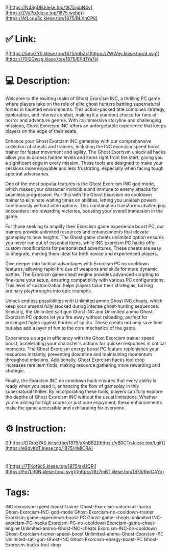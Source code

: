 [![https://N43gDB.klese.top/1875/pbN4v](https://ZVaPp.klese.top/1875.webp)](https://AfLcgu5c.klese.top/1875/BLXnCP8)
# ✅ Link:
[![https://5mvZY5.klese.top/1875/otbZx](https://7WWey.klese.top/d.svg)](https://70I2Gwsg.klese.top/1875/EPd1Ya7s)
# 💻 Description:
Welcome to the exciting realm of Ghost Exorcism INC, a thrilling PC game where players take on the role of elite ghost hunters battling supernatural forces in haunted environments. This action-packed title combines strategy, exploration, and intense combat, making it a standout choice for fans of horror and adventure genres. With its immersive storyline and challenging missions, Ghost Exorcism INC offers an unforgettable experience that keeps players on the edge of their seats.



Enhance your Ghost Exorcism INC gameplay with our comprehensive collection of cheats and trainers, including the INC exorcism speed boost trainer for faster movement and agility. The Ghost Exorcism unlock all hacks allow you to access hidden levels and items right from the start, giving you a significant edge in every mission. These tools are designed to make your sessions more enjoyable and less frustrating, especially when facing tough spectral adversaries.



One of the most popular features is the Ghost Exorcism INC god mode, which makes your character invincible and immune to enemy attacks for seamless progression. Pair this with the Ghost Exorcism no cooldown trainer to eliminate waiting times on abilities, letting you unleash powers continuously without interruptions. This combination transforms challenging encounters into rewarding victories, boosting your overall immersion in the game.



For those seeking to amplify their Exorcism game experience boost PC, our trainers provide unlimited resources and enhancements that elevate gameplay to new heights. The Ghost game cheats unlimited option ensures you never run out of essential items, while INC exorcism PC hacks offer custom modifications for personalized adventures. These cheats are easy to integrate, making them ideal for both novice and experienced players.



Dive deeper into tactical advantages with Exorcism PC no cooldown features, allowing rapid-fire use of weapons and skills for more dynamic battles. The Exorcism game cheat engine provides advanced scripting to fine-tune your setup, ensuring compatibility with various PC configurations. This level of customization helps players tailor their strategies, turning ordinary playthroughs into epic triumphs.



Unlock endless possibilities with Unlimited ammo Ghost INC cheats, which keep your arsenal fully stocked during intense ghost-hunting sequences. Similarly, the Unlimited salt gun Ghost INC and Unlimited ammo Ghost Exorcism PC options let you fire away without reloading, perfect for prolonged fights against hordes of spirits. These cheats not only save time but also add a layer of fun to the core mechanics of the game.



Experience a surge in efficiency with the Ghost Exorcism trainer speed boost, accelerating your character's actions for quicker responses in critical moments. The Ghost Exorcism energy boost PC feature replenishes your resources instantly, preventing downtime and maintaining momentum throughout missions. Additionally, Ghost Exorcism hacks loot drop increases rare item finds, making resource gathering more rewarding and strategic.



Finally, the Exorcism INC no cooldown hack ensures that every ability is ready when you need it, enhancing the flow of gameplay in this supernatural thriller. By incorporating these tools, players can fully explore the depths of Ghost Exorcism INC without the usual limitations. Whether you're aiming for high scores or just pure enjoyment, these enhancements make the game accessible and exhilarating for everyone.

# ⚙️ Instruction:
[![https://D7qoz7AS.klese.top/1875/xXnBB2](https://vB0CTn.klese.top/i.gif)](https://e8dvKoT.klese.top/1875/4MlCRA)
#
[![https://7FKof9cS.klese.top/1875/axUQRj](https://Fo7LR0N.klese.top/l.svg)](https://Rz7mBT.klese.top/1875/RxrC4Yx)
# Tags:
INC-exorcism-speed-boost-trainer Ghost-Exorcism-unlock-all-hacks Ghost-Exorcism-INC-god-mode Ghost-Exorcism-no-cooldown-trainer Exorcism-game-experience-boost-PC Ghost-game-cheats-unlimited INC-exorcism-PC-hacks Exorcism-PC-no-cooldown Exorcism-game-cheat-engine Unlimited-ammo-Ghost-INC-cheats Exorcism-INC-no-cooldown Ghost-Exorcism-trainer-speed-boost Unlimited-ammo-Ghost-Exorcism-PC Unlimited-salt-gun-Ghost-INC Ghost-Exorcism-energy-boost-PC Ghost-Exorcism-hacks-loot-drop






